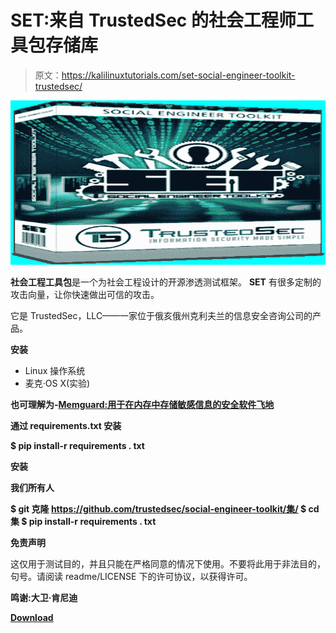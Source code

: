# SET:来自 TrustedSec 的社会工程师工具包存储库

> 原文：<https://kalilinuxtutorials.com/set-social-engineer-toolkit-trustedsec/>

[![SET : The Social-Engineer Toolkit Repository From TrustedSec](img//b9045d0d3f0a4a0af442327b829bf1b4.png "SET : The Social-Engineer Toolkit Repository From TrustedSec")](https://1.bp.blogspot.com/-y7VKawgL_xs/XUs7cOLZG7I/AAAAAAAABxI/XcbtnlvyySwYKIhPz3OU6-kITCbaHof_gCLcBGAs/s1600/SET%25281%2529.png)

**社会工程工具包**是一个为社会工程设计的开源渗透测试框架。 **SET** 有很多定制的攻击向量，让你快速做出可信的攻击。

它是 TrustedSec，LLC——一家位于俄亥俄州克利夫兰的信息安全咨询公司的产品。

**安装**

*   Linux 操作系统
*   麦克·OS X(实验)

**也可理解为-[Memguard:用于在内存中存储敏感信息的安全软件飞地](https://kalilinuxtutorials.com/memguard-secure-software-enclave-for-storage-of-sensitive-information-in-memory/)**

**通过 requirements.txt 安装**

**$ pip install-r requirements . txt**

**安装**

**我们所有人**

**$ git 克隆 https://github.com/trustedsec/social-engineer-toolkit/集/
$ cd 集
$ pip install-r requirements . txt**

**免责声明**

这仅用于测试目的，并且只能在严格同意的情况下使用。不要将此用于非法目的，句号。请阅读 readme/LICENSE 下的许可协议，以获得许可。

**鸣谢:大卫·肯尼迪**

[**Download**](https://github.com/trustedsec/social-engineer-toolkit)
